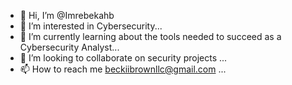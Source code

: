 - 👋 Hi, I’m @Imrebekahb
- 👀 I’m interested in Cybersecurity...
- 🌱 I’m currently learning about the tools needed to succeed as a Cybersecurity Analyst...
- 💞️ I’m looking to collaborate on security projects ...
- 📫 How to reach me beckiibrownllc@gmail.com ...

<!---
Imrebekahb/Imrebekahb is a ✨ special ✨ repository because its `README.md` (this file) appears on your GitHub profile.
You can click the Preview link to take a look at your changes.
--->
